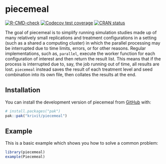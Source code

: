 
# piecemeal

<!-- badges: start -->
[![R-CMD-check](https://github.com/krivit/piecemeal/actions/workflows/R-CMD-check.yaml/badge.svg)](https://github.com/krivit/piecemeal/actions/workflows/R-CMD-check.yaml)
[![Codecov test coverage](https://codecov.io/gh/krivit/piecemeal/graph/badge.svg)](https://app.codecov.io/gh/krivit/piecemeal)
[![CRAN status](https://www.r-pkg.org/badges/version/piecemeal)](https://CRAN.R-project.org/package=piecemeal)
<!-- badges: end -->

The goal of piecemeal is to simplify running simulation studies made up of many relatively small replications and treatment configurations in a setting (such as a shared a computing cluster) in which the parallel processing may be interrupted due to time limits, errors, or for other reasons. Regular implementations, such as, `parallel`, execute the worker function for each configuration of interest and then return the result list. This means that if the process is interrupted due to, say, the job running out of time, all results are lost. `piecemeal` instead saves the result of each treatment level and seed combination into its own file, then collates the results at the end.

## Installation

You can install the development version of piecemeal from [GitHub](https://github.com/) with:

``` r
# install.packages("pak")
pak::pak("krivit/piecemeal")
```

## Example

This is a basic example which shows you how to solve a common problem:

``` r
library(piecemeal)
example(Piecemeal)
```

